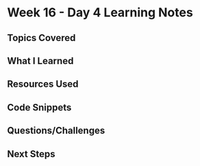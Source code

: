 # Week 16 - Day 4 Learning Notes

## Topics Covered

## What I Learned

## Resources Used

## Code Snippets

## Questions/Challenges

## Next Steps
